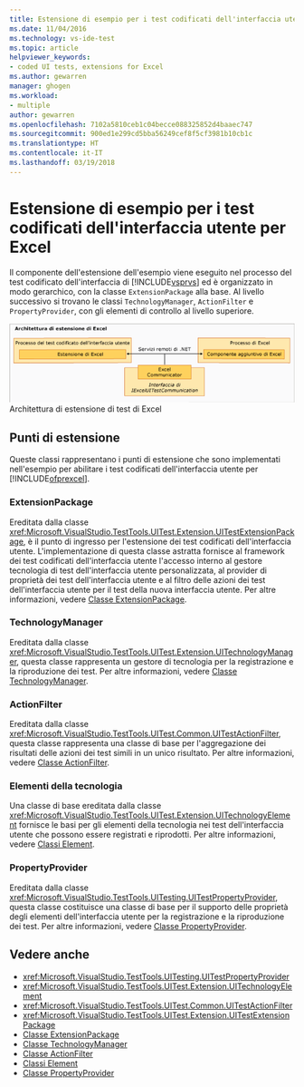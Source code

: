 ```yaml
---
title: Estensione di esempio per i test codificati dell'interfaccia utente per Excel | Microsoft Docs
ms.date: 11/04/2016
ms.technology: vs-ide-test
ms.topic: article
helpviewer_keywords:
- coded UI tests, extensions for Excel
ms.author: gewarren
manager: ghogen
ms.workload:
- multiple
author: gewarren
ms.openlocfilehash: 7102a5810ceb1c04becce088325852d4baaec747
ms.sourcegitcommit: 900ed1e299cd5bba56249cef8f5cf3981b10cb1c
ms.translationtype: HT
ms.contentlocale: it-IT
ms.lasthandoff: 03/19/2018
---
```

# <a name="sample-coded-ui-test-extension-for-excel"></a>Estensione di esempio per i test codificati dell'interfaccia utente per Excel
Il componente dell'estensione dell'esempio viene eseguito nel processo del test codificato dell'interfaccia di [!INCLUDE[vsprvs](../code-quality/includes/vsprvs_md.md)] ed è organizzato in modo gerarchico, con la classe `ExtensionPackage` alla base. Al livello successivo si trovano le classi `TechnologyManager`, `ActionFilter` e `PropertyProvider`, con gli elementi di controllo al livello superiore.

 ![Architettura di estensione di test di Excel](../test/media/excel_extarch.png "Excel_ExtArch") Architettura di estensione di test di Excel

## <a name="extension-points"></a>Punti di estensione
 Queste classi rappresentano i punti di estensione che sono implementati nell'esempio per abilitare i test codificati dell'interfaccia utente per [!INCLUDE[ofprexcel](../test/includes/ofprexcel_md.md)].

### <a name="extensionpackage"></a>ExtensionPackage
 Ereditata dalla classe <xref:Microsoft.VisualStudio.TestTools.UITest.Extension.UITestExtensionPackage>, è il punto di ingresso per l'estensione dei test codificati dell'interfaccia utente. L'implementazione di questa classe astratta fornisce al framework dei test codificati dell'interfaccia utente l'accesso interno al gestore tecnologia di test dell'interfaccia utente personalizzata, al provider di proprietà dei test dell'interfaccia utente e al filtro delle azioni dei test dell'interfaccia utente per il test della nuova interfaccia utente. Per altre informazioni, vedere [Classe ExtensionPackage](../test/sample-excel-extension-extensionpackage-class.md).

### <a name="technologymanager"></a>TechnologyManager
 Ereditata dalla classe <xref:Microsoft.VisualStudio.TestTools.UITest.Extension.UITechnologyManager>, questa classe rappresenta un gestore di tecnologia per la registrazione e la riproduzione dei test. Per altre informazioni, vedere [Classe TechnologyManager](../test/sample-excel-extension-technologymanager-class.md).

### <a name="actionfilter"></a>ActionFilter
 Ereditata dalla classe <xref:Microsoft.VisualStudio.TestTools.UITest.Common.UITestActionFilter>, questa classe rappresenta una classe di base per l'aggregazione dei risultati delle azioni dei test simili in un unico risultato. Per altre informazioni, vedere [Classe ActionFilter](../test/sample-excel-extension-actionfilter-class.md).

### <a name="technology-elements"></a>Elementi della tecnologia
 Una classe di base ereditata dalla classe <xref:Microsoft.VisualStudio.TestTools.UITest.Extension.UITechnologyElement> fornisce le basi per gli elementi della tecnologia nei test dell'interfaccia utente che possono essere registrati e riprodotti. Per altre informazioni, vedere [Classi Element](../test/sample-excel-extension-element-classes.md).

### <a name="propertyprovider"></a>PropertyProvider
 Ereditata dalla classe <xref:Microsoft.VisualStudio.TestTools.UITesting.UITestPropertyProvider>, questa classe costituisce una classe di base per il supporto delle proprietà degli elementi dell'interfaccia utente per la registrazione e la riproduzione dei test. Per altre informazioni, vedere [Classe PropertyProvider](../test/sample-excel-extension-propertyprovider-class.md).

## <a name="see-also"></a>Vedere anche

- <xref:Microsoft.VisualStudio.TestTools.UITesting.UITestPropertyProvider>
- <xref:Microsoft.VisualStudio.TestTools.UITest.Extension.UITechnologyElement>
- <xref:Microsoft.VisualStudio.TestTools.UITest.Common.UITestActionFilter>
- <xref:Microsoft.VisualStudio.TestTools.UITest.Extension.UITestExtensionPackage>
- [Classe ExtensionPackage](../test/sample-excel-extension-extensionpackage-class.md)
- [Classe TechnologyManager](../test/sample-excel-extension-technologymanager-class.md)
- [Classe ActionFilter](../test/sample-excel-extension-actionfilter-class.md)
- [Classi Element](../test/sample-excel-extension-element-classes.md)
- [Classe PropertyProvider](../test/sample-excel-extension-propertyprovider-class.md)
